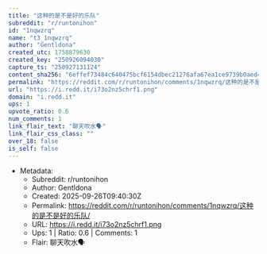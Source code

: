```yaml
---
title: "这种的是不是好的乐队"
subreddit: "r/runtonihon"
id: "1nqwzrq"
name: "t3_1nqwzrq"
author: "Gentldona"
created_utc: 1758879630
created_key: "250926094030"
capture_ts: "250927131124"
content_sha256: "6effef73484c640475bcf6154dbec21276afa67ea1ce9739b0aed4453be31b24"
permalink: "https://reddit.com/r/runtonihon/comments/1nqwzrq/这种的是不是好的乐队/"
url: "https://i.redd.it/i73o2nz5chrf1.png"
domain: "i.redd.it"
ups: 1
upvote_ratio: 0.6
num_comments: 1
link_flair_text: "聊天吹水🗣️"
link_flair_css_class: ""
over_18: false
is_self: false
---
```


- Metadata:
  - Subreddit: r/runtonihon
  - Author: Gentldona
  - Created: 2025-09-26T09:40:30Z
  - Permalink: https://reddit.com/r/runtonihon/comments/1nqwzrq/这种的是不是好的乐队/
  - URL: https://i.redd.it/i73o2nz5chrf1.png
  - Ups: 1 | Ratio: 0.6 | Comments: 1
  - Flair: 聊天吹水🗣️

